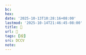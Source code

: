 ```yaml
---
bc:
hex:
date: '2025-10-13T10:28:16+08:00'
lastmod: '2025-10-14T21:46:45-08:00'
title: 􃅇
url: 􃅇
tags: [祋]
src: DCCV
note:
---
```

